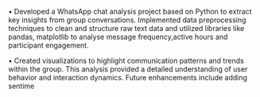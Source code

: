 • Developed a WhatsApp chat analysis project based on Python to extract key insights from group conversations.
 Implemented data preprocessing techniques to clean and structure raw text data and utilized libraries like pandas,
 matplotlib to analyse message frequency,active hours and participant engagement.


 • Created visualizations to highlight communication patterns and trends within the group. This analysis provided a
 detailed understanding of user behavior and interaction dynamics. Future enhancements include adding sentime
